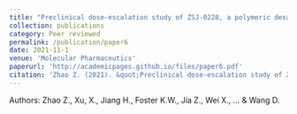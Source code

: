 ```yaml
---
title: "Preclinical dose-escalation study of ZSJ-0228, a polymeric dexamethasone prodrug, in the treatment of murine lupus nephritis"
collection: publications
category: Peer reviewed
permalink: /publication/paper6
date: 2021-11-1
venue: 'Molecular Pharmaceutics'
paperurl: 'http://academicpages.github.io/files/paper6.pdf'
citation: 'Zhao Z. (2021). &quot;Preclinical dose-escalation study of ZSJ-0228, a polymeric dexamethasone prodrug, in the treatment of murine lupus nephritis.&quot; <i>Mol Pharm</i>. 18(11):4188-4197.'
---
```


Authors: Zhao Z., Xu, X., Jiang H., Foster K.W., Jia Z., Wei X., ... & Wang D.